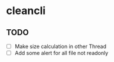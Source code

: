 # cleancli

## TODO

- [ ] Make size calculation in other Thread
- [ ] Add some alert for all file not readonly
